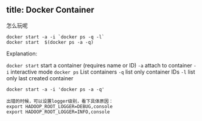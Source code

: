 title: Docker Container
---

怎么玩呢

<!-- more -->

```
docker start -a -i `docker ps -q -l`
docker start  $(docker ps -a -q)
```



Explanation:

`docker start` start a container (requires name or ID)
`-a` attach to container
`-i` interactive mode
`docker ps` List containers 
`-q` list only container IDs
`-l` list only last created container





```
docker start -a -i 'docker ps -a -q'
```

```
出错的时候，可以设置logger级别，看下具体原因：
export HADOOP_ROOT_LOGGER=DEBUG,console
export HADOOP_ROOT_LOGGER=INFO,console
```

